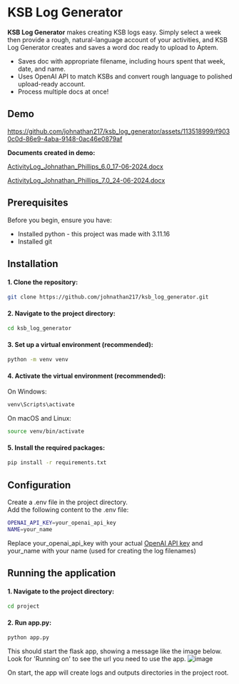 # KSB Log Generator

**KSB Log Generator** makes creating KSB logs easy. Simply select a week then provide a rough, natural-language account of your activities, and KSB Log Generator creates and saves a word doc ready to upload to Aptem.
- Saves doc with appropriate filename, including hours spent that week, date, and name.
- Uses OpenAI API to match KSBs and convert rough language to polished upload-ready account.
- Process multiple docs at once!

## Demo




https://github.com/johnathan217/ksb_log_generator/assets/113518999/f9030c0d-86e9-4aba-9148-0ac46e0879af

**Documents created in demo:**    

[ActivityLog_Johnathan_Phillips_6.0_17-06-2024.docx](https://github.com/user-attachments/files/16069604/ActivityLog_Johnathan_Phillips_6.0_17-06-2024.docx)    

[ActivityLog_Johnathan_Phillips_7.0_24-06-2024.docx](https://github.com/user-attachments/files/16069625/ActivityLog_Johnathan_Phillips_7.0_24-06-2024.docx)


## Prerequisites
Before you begin, ensure you have:
* Installed python - this project was made with 3.11.16
* Installed git

## Installation
#### 1. Clone the repository:
```sh
git clone https://github.com/johnathan217/ksb_log_generator.git
```
  
#### 2. Navigate to the project directory:
```sh
cd ksb_log_generator
```
  
#### 3. Set up a virtual environment (recommended):
```sh
python -m venv venv
```

#### 4. Activate the virtual environment (recommended):
  
On Windows:
```sh
venv\Scripts\activate
```
On macOS and Linux:
```sh
source venv/bin/activate
```

#### 5. Install the required packages:
```sh
pip install -r requirements.txt
```

## Configuration
Create a .env file in the project directory.    
Add the following content to the .env file:    
```sh
OPENAI_API_KEY=your_openai_api_key    
NAME=your_name
```
Replace your_openai_api_key with your actual [OpenAI API key](https://help.openai.com/en/articles/4936850-where-do-i-find-my-openai-api-key) and your_name with your name (used for creating the log filenames)

## Running the application
#### 1. Navigate to the project directory:
```sh
cd project
```
#### 2. Run app.py:
```sh
python app.py
```
This should start the flask app, showing a message like the image below. Look for 'Running on' to see the url you need to use the app.
![image](https://github.com/johnathan217/ksb_log_generator/assets/113518999/2bdf3097-9eaa-4458-b118-dfa4d329d66c)

On start, the app will create logs and outputs directories in the project root.

